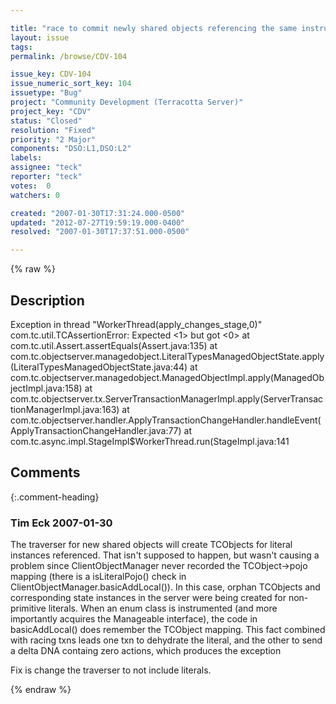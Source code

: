 ```yaml
---

title: "race to commit newly shared objects referencing the same instrumented enum causes assertion in the L2 apply"
layout: issue
tags: 
permalink: /browse/CDV-104

issue_key: CDV-104
issue_numeric_sort_key: 104
issuetype: "Bug"
project: "Community Development (Terracotta Server)"
project_key: "CDV"
status: "Closed"
resolution: "Fixed"
priority: "2 Major"
components: "DSO:L1,DSO:L2"
labels: 
assignee: "teck"
reporter: "teck"
votes:  0
watchers: 0

created: "2007-01-30T17:31:24.000-0500"
updated: "2012-07-27T19:59:19.000-0400"
resolved: "2007-01-30T17:37:51.000-0500"

---
```




{% raw %}



## Description

<div markdown="1" class="description">

Exception in thread "WorkerThread(apply\_changes\_stage,0)" 
com.tc.util.TCAssertionError: Expected <1> but got <0>
        at com.tc.util.Assert.assertEquals(Assert.java:135)
        at com.tc.objectserver.managedobject.LiteralTypesManagedObjectState.apply(LiteralTypesManagedObjectState.java:44)
        at com.tc.objectserver.managedobject.ManagedObjectImpl.apply(ManagedObjectImpl.java:158)
        at com.tc.objectserver.tx.ServerTransactionManagerImpl.apply(ServerTransactionManagerImpl.java:163)
        at com.tc.objectserver.handler.ApplyTransactionChangeHandler.handleEvent(ApplyTransactionChangeHandler.java:77)
        at com.tc.async.impl.StageImpl$WorkerThread.run(StageImpl.java:141

</div>

## Comments


{:.comment-heading}
### **Tim Eck** <span class="date">2007-01-30</span>

<div markdown="1" class="comment">

The traverser for new shared objects will create TCObjects for literal instances referenced. That isn't supposed to happen, but wasn't causing a problem since ClientObjectManager never recorded the TCObject->pojo mapping (there is a isLiteralPojo() check in ClientObjectManager.basicAddLocal()). In this case, orphan TCObjects and corresponding state instances in the server were being created for non-primitive literals. When an enum class is instrumented (and more importantly acquires the Manageable interface), the code in basicAddLocal() does remember the TCObject mapping. This fact combined with racing txns leads one txn to dehydrate the literal, and the other to send a delta DNA containg zero actions, which produces the exception

Fix is change the traverser to not include literals.

</div>



{% endraw %}
